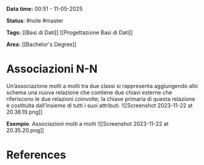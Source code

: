 **Data time:** 00:51 - 11-05-2025

**Status**: #note #master 

**Tags:** [[Basi di Dati]] [[Progettazione Basi di Dati]]

**Area**: [[Bachelor's Degree]]
# Associazioni N-N

Un’associazione molti a molti tra due classi si rappresenta aggiungendo allo schema una nuova relazione che contiene due chiavi esterne che riferiscono le due relazioni coinvolte; la chiave primaria di questa relazione è costituita dall’insieme di tutti i suoi attributi.
![[Screenshot 2023-11-22 at 20.36.19.png]]

**Esempio**. Associazioni molti a molti
![[Screenshot 2023-11-22 at 20.35.20.png]]

# References
